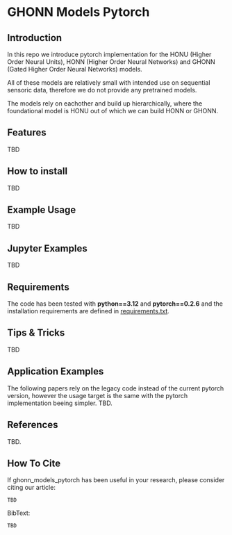 # GHONN Models Pytorch

## Introduction
In this repo we introduce pytorch implementation for the HONU (Higher Order Neural Units), HONN (Higher Order Neural Networks) and GHONN (Gated Higher Order Neural Networks) models.

All of these models are relatively small with intended use on sequential sensoric data, therefore we do not provide any pretrained models.

The models rely on eachother and build up hierarchically, where the foundational model is HONU out of which we can build HONN or GHONN.

## Features
TBD

## How to install
TBD

## Example Usage
TBD

## Jupyter Examples
TBD

## Requirements
The code has been tested with __python==3.12__ and __pytorch==0.2.6__ and the installation requirements are defined in [requirements.txt](requirements.txt).

## Tips & Tricks
TBD

## Application Examples
The following papers rely on the legacy code instead of the current pytorch version, however the usage target is the same with the pytorch implementation beeing simpler.
TBD.

## References
TBD.

## How To Cite
If ghonn_models_pytorch has been useful in your research, please consider citing our article:

```plaintext
TBD
```

BibText:
```plaintext
TBD
```

